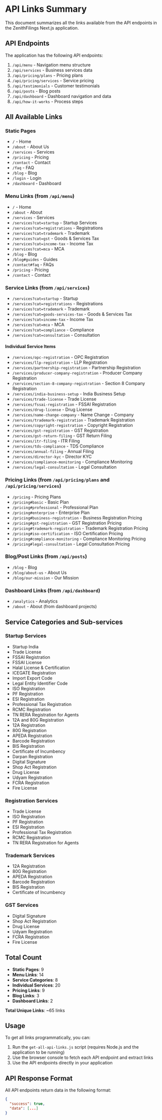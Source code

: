 # API Links Summary

This document summarizes all the links available from the API endpoints in the ZenithFilings Next.js application.

## API Endpoints

The application has the following API endpoints:

1. `/api/menu` - Navigation menu structure
2. `/api/services` - Business services data
3. `/api/pricing/plans` - Pricing plans
4. `/api/pricing/services` - Service pricing
5. `/api/testimonials` - Customer testimonials
6. `/api/posts` - Blog posts
7. `/api/dashboard` - Dashboard navigation and data
8. `/api/how-it-works` - Process steps

## All Available Links

### Static Pages
- `/` - Home
- `/about` - About Us
- `/services` - Services
- `/pricing` - Pricing
- `/contact` - Contact
- `/faq` - FAQ
- `/blog` - Blog
- `/login` - Login
- `/dashboard` - Dashboard

### Menu Links (from `/api/menu`)
- `/` - Home
- `/about` - About
- `/services` - Services
- `/services?cat=startup` - Startup Services
- `/services?cat=registrations` - Registrations
- `/services?cat=trademark` - Trademark
- `/services?cat=gst` - Goods & Services Tax
- `/services?cat=income-tax` - Income Tax
- `/services?cat=mca` - MCA
- `/blog` - Blog
- `/blog#guides` - Guides
- `/contact#faq` - FAQs
- `/pricing` - Pricing
- `/contact` - Contact

### Service Links (from `/api/services`)
- `/services?cat=startup` - Startup
- `/services?cat=registrations` - Registrations
- `/services?cat=trademark` - Trademark
- `/services?cat=goods-services-tax` - Goods & Services Tax
- `/services?cat=income-tax` - Income Tax
- `/services?cat=mca` - MCA
- `/services?cat=compliance` - Compliance
- `/services?cat=consultation` - Consultation

#### Individual Service Items
- `/services/opc-registration` - OPC Registration
- `/services/llp-registration` - LLP Registration
- `/services/partnership-registration` - Partnership Registration
- `/services/producer-company-registration` - Producer Company Registration
- `/services/section-8-company-registration` - Section 8 Company Registration
- `/services/india-business-setup` - India Business Setup
- `/services/trade-license` - Trade License
- `/services/fssai-registration` - FSSAI Registration
- `/services/drug-license` - Drug License
- `/services/name-change-company` - Name Change - Company
- `/services/trademark-registration` - Trademark Registration
- `/services/copyright-registration` - Copyright Registration
- `/services/gst-registration` - GST Registration
- `/services/gst-return-filing` - GST Return Filing
- `/services/itr-filing` - ITR Filing
- `/services/tds-compliance` - TDS Compliance
- `/services/annual-filing` - Annual Filing
- `/services/director-kyc` - Director KYC
- `/services/compliance-monitoring` - Compliance Monitoring
- `/services/legal-consultation` - Legal Consultation

### Pricing Links (from `/api/pricing/plans` and `/api/pricing/services`)
- `/pricing` - Pricing Plans
- `/pricing#basic` - Basic Plan
- `/pricing#professional` - Professional Plan
- `/pricing#enterprise` - Enterprise Plan
- `/pricing#business-registration` - Business Registration Pricing
- `/pricing#gst-registration` - GST Registration Pricing
- `/pricing#trademark-registration` - Trademark Registration Pricing
- `/pricing#iso-certification` - ISO Certification Pricing
- `/pricing#compliance-monitoring` - Compliance Monitoring Pricing
- `/pricing#legal-consultation` - Legal Consultation Pricing

### Blog/Post Links (from `/api/posts`)
- `/blog` - Blog
- `/blog/about-us` - About Us
- `/blog/our-mission` - Our Mission

### Dashboard Links (from `/api/dashboard`)
- `/analytics` - Analytics
- `/about` - About (from dashboard projects)

## Service Categories and Sub-services

### Startup Services
- Startup India
- Trade License
- FSSAI Registration
- FSSAI License
- Halal License & Certification
- ICEGATE Registration
- Import Export Code
- Legal Entity Identifier Code
- ISO Registration
- PF Registration
- ESI Registration
- Professional Tax Registration
- RCMC Registration
- TN RERA Registration for Agents
- 12A and 80G Registration
- 12A Registration
- 80G Registration
- APEDA Registration
- Barcode Registration
- BIS Registration
- Certificate of Incumbency
- Darpan Registration
- Digital Signature
- Shop Act Registration
- Drug License
- Udyam Registration
- FCRA Registration
- Fire License

### Registration Services
- Trade License
- ISO Registration
- PF Registration
- ESI Registration
- Professional Tax Registration
- RCMC Registration
- TN RERA Registration for Agents

### Trademark Services
- 12A Registration
- 80G Registration
- APEDA Registration
- Barcode Registration
- BIS Registration
- Certificate of Incumbency

### GST Services
- Digital Signature
- Shop Act Registration
- Drug License
- Udyam Registration
- FCRA Registration
- Fire License

## Total Count

- **Static Pages**: 9
- **Menu Links**: 14
- **Service Categories**: 8
- **Individual Services**: 20
- **Pricing Links**: 9
- **Blog Links**: 3
- **Dashboard Links**: 2

**Total Unique Links**: ~65 links

## Usage

To get all links programmatically, you can:

1. Run the `get-all-api-links.js` script (requires Node.js and the application to be running)
2. Use the browser console to fetch each API endpoint and extract links
3. Use the API endpoints directly in your application

## API Response Format

All API endpoints return data in the following format:
```json
{
  "success": true,
  "data": [...]
}
``` 